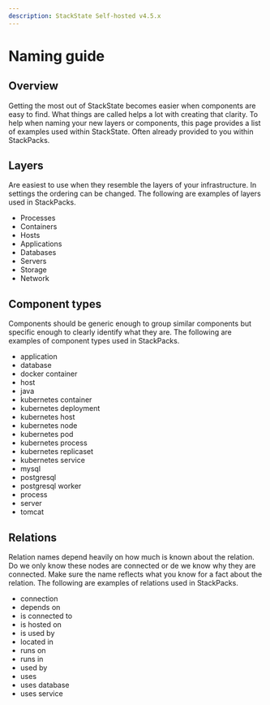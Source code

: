 ```yaml
---
description: StackState Self-hosted v4.5.x
---
```


# Naming guide

## Overview

Getting the most out of StackState becomes easier when components are easy to find. What things are called helps a lot with creating that clarity. To help when naming your new layers or components, this page provides a list of examples used within StackState. Often already provided to you within StackPacks.

## Layers

Are easiest to use when they resemble the layers of your infrastructure. In settings the ordering can be changed. The following are examples of layers used in StackPacks.

* Processes
* Containers
* Hosts
* Applications
* Databases
* Servers
* Storage
* Network

## Component types

Components should be generic enough to group similar components but specific enough to clearly identify what they are. The following are examples of component types used in StackPacks.

* application
* database
* docker container
* host
* java
* kubernetes container
* kubernetes deployment
* kubernetes host
* kubernetes node
* kubernetes pod
* kubernetes process
* kubernetes replicaset
* kubernetes service
* mysql
* postgresql
* postgresql worker
* process
* server
* tomcat

## Relations

Relation names depend heavily on how much is known about the relation. Do we only know these nodes are connected or de we know why they are connected. Make sure the name reflects what you know for a fact about the relation. The following are examples of relations used in StackPacks.

* connection
* depends on
* is connected to
* is hosted on
* is used by
* located in
* runs on
* runs in
* used by
* uses
* uses database
* uses service

